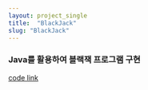 ```yaml
---
layout: project_single
title:  "BlackJack"
slug: "BlackJack"
---
```

### Java를 활용하여 블랙잭 프로그램 구현

[code link](https://github.com/byunginK/TIL/tree/master/black%20jack)